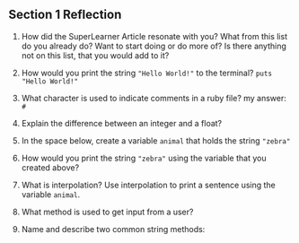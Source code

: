 ## Section 1 Reflection

1. How did the SuperLearner Article resonate with you? What from this list do you already do? Want to start doing or do more of? Is there anything not on this list, that you would add to it?

1. How would you print the string `"Hello World!"` to the terminal?
`puts "Hello World!"`

1. What character is used to indicate comments in a ruby file?
my answer: `#`

1. Explain the difference between an integer and a float?

1. In the space below, create a variable `animal` that holds the string `"zebra"`

1. How would you print the string `"zebra"` using the variable that you created above?

1. What is interpolation? Use interpolation to print a sentence using the variable `animal`.

1. What method is used to get input from a user?

1. Name and describe two common string methods:
